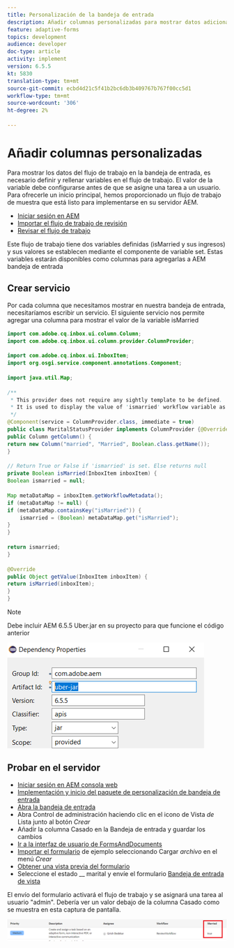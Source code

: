 ```yaml
---
title: Personalización de la bandeja de entrada
description: Añadir columnas personalizadas para mostrar datos adicionales del flujo de trabajo
feature: adaptive-forms
topics: development
audience: developer
doc-type: article
activity: implement
version: 6.5.5
kt: 5830
translation-type: tm+mt
source-git-commit: ecbd4d21c5f41b2bc6db3b409767b767f00cc5d1
workflow-type: tm+mt
source-wordcount: '306'
ht-degree: 2%

---
```



# Añadir columnas personalizadas

Para mostrar los datos del flujo de trabajo en la bandeja de entrada, es necesario definir y rellenar variables en el flujo de trabajo. El valor de la variable debe configurarse antes de que se asigne una tarea a un usuario. Para ofrecerle un inicio principal, hemos proporcionado un flujo de trabajo de muestra que está listo para implementarse en su servidor AEM.

* [Iniciar sesión en AEM](http://localhost:4502/crx/de/index.jsp)
* [Importar el flujo de trabajo de revisión](assets/review-workflow.zip)
* [Revisar el flujo de trabajo](http://localhost:4502/editor.html/conf/global/settings/workflow/models/reviewworkflow.html)

Este flujo de trabajo tiene dos variables definidas (isMarried y sus ingresos) y sus valores se establecen mediante el componente de variable set. Estas variables estarán disponibles como columnas para agregarlas a AEM bandeja de entrada

## Crear servicio

Por cada columna que necesitamos mostrar en nuestra bandeja de entrada, necesitaríamos escribir un servicio. El siguiente servicio nos permite agregar una columna para mostrar el valor de la variable isMarried

```java
import com.adobe.cq.inbox.ui.column.Column;
import com.adobe.cq.inbox.ui.column.provider.ColumnProvider;

import com.adobe.cq.inbox.ui.InboxItem;
import org.osgi.service.component.annotations.Component;

import java.util.Map;

/**
 * This provider does not require any sightly template to be defined.
 * It is used to display the value of 'ismarried' workflow variable as a column in inbox
 */
@Component(service = ColumnProvider.class, immediate = true)
public class MaritalStatusProvider implements ColumnProvider {@Override
public Column getColumn() {
return new Column("married", "Married", Boolean.class.getName());
}

// Return True or False if 'ismarried' is set. Else returns null
private Boolean isMarried(InboxItem inboxItem) {
Boolean ismarried = null;

Map metaDataMap = inboxItem.getWorkflowMetadata();
if (metaDataMap != null) {
if (metaDataMap.containsKey("isMarried")) {
    ismarried = (Boolean) metaDataMap.get("isMarried");
}
}

return ismarried;
}

@Override
public Object getValue(InboxItem inboxItem) {
return isMarried(inboxItem);
}
}
```

>[!NOTE]
>
>Debe incluir AEM 6.5.5 Uber.jar en su proyecto para que funcione el código anterior

![uber-jar](assets/uber-jar.PNG)

## Probar en el servidor

* [Iniciar sesión en AEM consola web](http://localhost:4502/system/console/bundles)
* [Implementación y inicio del paquete de personalización de bandeja de entrada](assets/inboxcustomization.inboxcustomization.core-1.0-SNAPSHOT.jar)
* [Abra la bandeja de entrada](http://localhost:4502/aem/inbox)
* Abra Control de administración haciendo clic en el icono de Vista _de_ Lista junto al botón _Crear_
* Añadir la columna Casado en la Bandeja de entrada y guardar los cambios
* [Ir a la interfaz de usuario de FormsAndDocuments](http://localhost:4502/aem/forms.html/content/dam/formsanddocuments)
* [Importar el formulario](assets/snap-form.zip) de ejemplo seleccionando Cargar _archivo_ en el menú _Crear_
* [Obtener una vista previa del formulario](http://localhost:4502/content/dam/formsanddocuments/snapform/jcr:content?wcmmode=disabled)
* Seleccione el estado __ marital y envíe el formulario
   [Bandeja de entrada de vista](http://localhost:4502/aem/inbox)

El envío del formulario activará el flujo de trabajo y se asignará una tarea al usuario &quot;admin&quot;. Debería ver un valor debajo de la columna Casado como se muestra en esta captura de pantalla.

![columna casada](assets/married-column.PNG)
